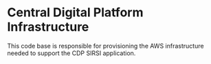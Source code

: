 # Central Digital Platform Infrastructure

This code base is responsible for provisioning the AWS infrastructure needed to support the CDP SIRSI application.